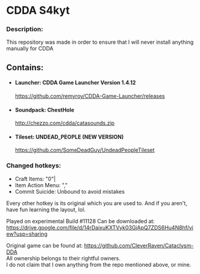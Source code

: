 # CDDA S4kyt

### Description:
This repository was made in order to ensure that I will never install anything manually for CDDA </br>

## Contains:

* #### Launcher: CDDA Game Launcher Version 1.4.12
  https://github.com/remyroy/CDDA-Game-Launcher/releases </br>

* #### Soundpack: ChestHole
  http://chezzo.com/cdda/catasounds.zip </br>

* #### Tileset: UNDEAD_PEOPLE (NEW VERSION)
  https://github.com/SomeDeadGuy/UndeadPeopleTileset </br>

### Changed hotkeys:
 * Craft Items: "0"|
 * Item Action Menu: ","
 * Commit Suicide: Unbound to avoid mistakes

Every other hotkey is its original which you are used to.
And if you aren't, have fun learning the layout, lol.

Played on experimental Build #11128
Can be downloaded at: <br>
https://drive.google.com/file/d/14rDaixuKXTVyk03GjApQ7ZDS6Hu4N8hf/view?usp=sharing

Original game can be found at: https://github.com/CleverRaven/Cataclysm-DDA </br>
All ownership belongs to their rightful owners. </br>
I do not claim that I own anything from the repo mentioned above, or mine.
